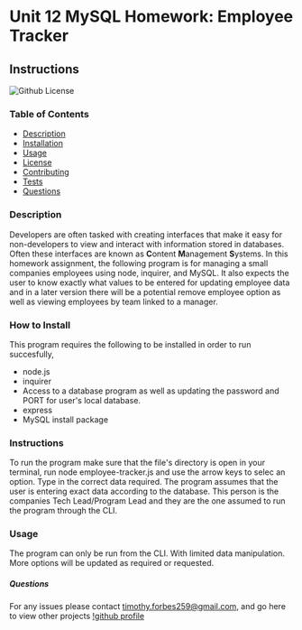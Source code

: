 # Unit 12 MySQL Homework: Employee Tracker



## Instructions
![Github License](https://img.shields.io/badge/license-MIT-blue.svg)

### Table of Contents

* [Description](#Description)
* [Installation](#Installation)
* [Usage](#Usage)
* [License](#License)
* [Contributing](#Contributing)
* [Tests](#TEST)
* [Questions](#Questions)

### Description
Developers are often tasked with creating interfaces that make it easy for non-developers to view and interact with information stored in databases. Often these interfaces are known as **C**ontent **M**anagement **S**ystems. In this homework assignment, the following program is for managing a  small companies employees using node, inquirer, and MySQL. It also expects the user to know exactly what values to be entered for updating employee data and in a later version there will be a potential remove employee option as well as viewing employees by team linked to a manager.

### How to Install
This program requires the following to be installed in order to run succesfully, 
* node.js
* inquirer
* Access to a database program as well as updating the password and PORT for user's local database.
* express
* MySQL install package

### Instructions
To run the program make sure that the file's directory is open in your terminal, run node employee-tracker.js and use the arrow keys to selec an option.  Type in the correct data required.  The program assumes that the user is entering exact data according to the database. This person is the companies Tech Lead/Program Lead and they are the one assumed to run the program through the CLI.

### Usage
The program can only be run from the CLI.  With limited data manipulation.  More options will be updated as required or requested.

##### Questions 
For any issues please contact timothy.forbes259@gmail.com, and go here to view other projects [!github profile](https://github.com/xenonth)

